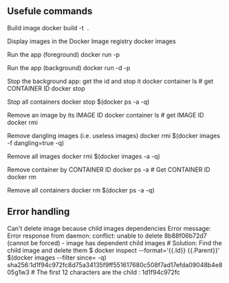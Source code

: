 ## Usefule commands

Build image
    docker build -t <IMAGE NAME> .

Display images in the Docker Image registry
    docker images

Run the app (foreground)
    docker run -p <IMAGE NAME>

Run the app (background) 
    docker run -d -p <IMAGE NAME>

Stop the background app: get the id and stop it
    docker container ls # get CONTAINER ID
    docker stop <CONTAINER ID>

Stop all containers
    docker stop $(docker ps -a -q)

Remove an image by its IMAGE ID
    docker container ls # get IMAGE ID
    docker rmi <IMAGE ID>

Remove dangling images (i.e. useless images)
    docker rmi $(docker images -f dangling=true -q)

Remove all images
    docker rmi $(docker images -a -q)

Remove container by CONTAINER ID
    docker ps -a # Get CONTAINER ID
    docker rm <CONTAINER ID>

Remove all containers
    docker rm $(docker ps -a -q)

## Error handling

Can't delete image because child images dependencies
	Error message: Error response from daemon: conflict: unable to delete 8b88f06b72d7 (cannot be forced) - image has dependent child images
	# Solution: Find the child image and delete them
  	$ docker inspect --format='{{.Id}} {{.Parent}}' $(docker images --filter since=<IMAGE ID> -q)
	sha256:1d1f94c972fc8d75a34135f9ff551617680c508f7ad17efda09048b4e805g1w3
  	# The first 12 characters are the child <IMAGE ID>: 1d1f94c972fc



